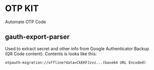 # OTP KIT

Automate OTP Code


## gauth-export-parser

Used to extract secret and other info from Google Authenticator Backup (QR Code content).
Contents is looks like this:

```
otpauth-migration://offline?data=CkEKFJzvz...(base64 URL Encoded)
```
